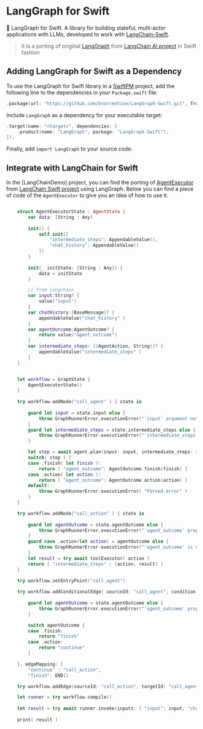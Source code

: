 # LangGraph for Swift
🚀 LangGraph for Swift. A library for building stateful, multi-actor applications with LLMs, developed to work with [LangChain-Swift]. 
> It is a porting of original [LangGraph] from [LangChain AI project][langchain.ai] in Swift fashion


## Adding LangGraph for Swift as a Dependency

To use the LangGraph for Swift library in a [SwiftPM] project, add the following line to the dependencies in your `Package.swift` file:

```Swift
.package(url: "https://github.com/bsorrentino/LangGraph-Swift.git", from: "1.0.0"),
```
Include `LangGraph` as a dependency for your executable target:

```Swift
.target(name: "<target>", dependencies: [
    .product(name: "LangGraph", package: "LangGraph-Swift"),
]),
```

Finally, add `import LangGraph` to your source code.

## Integrate with LangChain for Swift

In the [LangChainDemo] project, you can find the porting of [AgentExecutor] from [LangChain Swift project][langchain.ai] using LangGraph. Below you can find a piece of code of the `AgentExecutor` to give you an idea of how to use it.


```Swift

    struct AgentExecutorState : AgentState {
        var data: [String : Any]
        
        init() {
            self.init([
                "intermediate_steps": AppendableValue(),
                "chat_history": AppendableValue()
            ])
        }
        
        init(_ initState: [String : Any]) {
            data = initState
        }

        // from langchain
        var input:String? {
            value("input")
        }
        var chatHistory:[BaseMessage]? {
            appendableValue("chat_history" )
        }
        var agentOutcome:AgentOutcome? {
            return value("agent_outcome")
        }     
        var intermediate_steps: [(AgentAction, String)]? {
            appendableValue("intermediate_steps" )
        }   
    }


    let workflow = GraphState {
        AgentExecutorState()
    }
    
    try workflow.addNode("call_agent" ) { state in
        
        guard let input = state.input else {
            throw GraphRunnerError.executionError("'input' argument not found in state!")
        }
        guard let intermediate_steps = state.intermediate_steps else {
            throw GraphRunnerError.executionError("'intermediate_steps' property not found in state!")
        }

        let step = await agent.plan(input: input, intermediate_steps: intermediate_steps)
        switch( step ) {
        case .finish( let finish ):
            return [ "agent_outcome": AgentOutcome.finish(finish) ]
        case .action( let action ):
            return [ "agent_outcome": AgentOutcome.action(action) ]
        default:
            throw GraphRunnerError.executionError( "Parsed.error" )
        }
    }

    try workflow.addNode("call_action" ) { state in
        
        guard let agentOutcome = state.agentOutcome else {
            throw GraphRunnerError.executionError("'agent_outcome' property not found in state!")
        }
        guard case .action(let action) = agentOutcome else {
            throw GraphRunnerError.executionError("'agent_outcome' is not an action!")
        }
        let result = try await toolExecutor( action )
        return [ "intermediate_steps" : (action, result) ]
    }

    try workflow.setEntryPoint("call_agent")
    
    try workflow.addConditionalEdge( sourceId: "call_agent", condition: { state in
        
        guard let agentOutcome = state.agentOutcome else {
            throw GraphRunnerError.executionError("'agent_outcome' property not found in state!")
        }

        switch agentOutcome {
        case .finish:
            return "finish"
        case .action:
            return "continue"
        }

    }, edgeMapping: [
        "continue" : "call_action",
        "finish": END])

    try workflow.addEdge(sourceId: "call_action", targetId: "call_agent")

    let runner = try workflow.compile()
    
    let result = try await runner.invoke(inputs: [ "input": input, "chat_history": [] ])
    
    print( result )

```



[SwiftPM]: https://www.swift.org/documentation/package-manager/
[langchain-swift]: https://github.com/buhe/langchain-swift.git
[langchain.ai]: https://github.com/langchain-ai
[langgraph]: https://github.com/langchain-ai/langgraph
[AgentExecutor]: https://github.com/bsorrentino/langchain-swift/blob/main/Sources/LangChain/agents/Agent.swift
